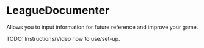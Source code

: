 LeagueDocumenter
================

Allows you to input information for future reference and improve your game.

TODO: Instructions/Video how to use/set-up.
